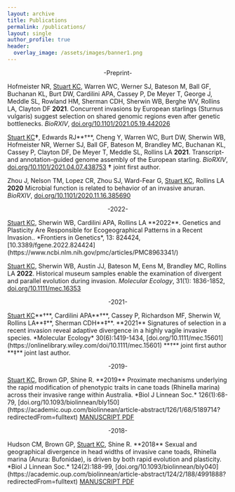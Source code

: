 ```yaml
---
layout: archive
title: Publications
permalink: /publications/
layout: single
author_profile: true
header:
  overlay_image: /assets/images/banner1.png
---
```



<p style="text-align: center;"> -Preprint- </p>

Hofmeister NR, <u>Stuart KC</u>, Warren WC, Werner SJ, Bateson M, Ball GF, Buchanan KL, Burt DW, Cardilini APA, Cassey P, De Meyer T, George J, Meddle SL, Rowland HM, Sherman CDH, Sherwin WB, Berghe WV, Rollins LA, Clayton DF **2021**. Concurrent invasions by European starlings (Sturnus vulgaris) suggest selection on shared genomic regions even after genetic bottlenecks. *BioRXIV*, [doi.org/10.1101/2021.05.19.442026](https://doi.org/10.1101/2021.05.19.442026)


<u>Stuart KC</u>**†**, Edwards RJ**†**, Cheng Y, Warren WC, Burt DW, Sherwin WB, Hofmeister NR, Werner SJ, Ball GF, Bateson M, Brandley MC, Buchanan KL, Cassey P, Clayton DF, De Meyer T, Meddle SL, Rollins LA **2021**. Transcript- and annotation-guided genome assembly of the European starling. *BioRXIV*, [doi.org/10.1101/2021.04.07.438753](https://doi.org/10.1101/2021.04.07.438753) **†** joint first author.

Zhou J, Nelson TM, Lopez CR, Zhou SJ, Ward-Fear G, <u>Stuart KC</u>, Rollins LA **2020** Microbial function is related to behavior of an invasive anuran. *BioRXIV*, [doi.org/10.1101/2020.11.16.385690](https://doi.org/10.1101/2020.11.16.385690)

<p style="text-align: center;"> -2022- </p>
<u>Stuart KC</u>, Sherwin WB, Cardilini APA, Rollins LA **2022**. Genetics and Plasticity Are Responsible for Ecogeographical Patterns in a Recent Invasion.. *Frontiers in Genetics*, 13: 824424, [10.3389/fgene.2022.824424](https://www.ncbi.nlm.nih.gov/pmc/articles/PMC8963341/) 

<u>Stuart KC</u>, Sherwin WB, Austin JJ, Bateson M, Eens M, Brandley MC, Rollins LA **2022**. Historical museum samples enable the examination of divergent and parallel evolution during invasion. *Molecular Ecology*, 31(1): 1836-1852, [doi.org/10.1111/mec.16353](https://onlinelibrary.wiley.com/doi/full/10.1111/mec.16353) 

<p style="text-align: center;"> -2021- </p>
<u>Stuart KC</u>**†**, Cardilini APA**†**, Cassey P, Richardson MF, Sherwin W, Rollins LA**‡**, Sherman CDH**‡**. **2021** Signatures of selection in a recent invasion reveal adaptive divergence in a highly vagile invasive species. *Molecular Ecology* 30(6):1419-1434, [doi.org/10.1111/mec.15601](https://onlinelibrary.wiley.com/doi/10.1111/mec.15601)  **†** joint first author  **‡** joint last author.

<p style="text-align: center;"> -2019- </p>
<u>Stuart KC</u>, Brown GP, Shine R. **2019** Proximate mechanisms underlying the rapid modification of phenotypic traits in cane toads (Rhinella marina) across their invasive range within Australia. *Biol J Linnean Soc.* 126(1):68-79, [doi.org/10.1093/biolinnean/bly150](https://academic.oup.com/biolinnean/article-abstract/126/1/68/5189714?redirectedFrom=fulltext)
<a href="/assets/papers/2.CaneToadPlasticity.pdf" class="btn btn--info">MANUSCRIPT PDF</a>

<p style="text-align: center;"> -2018- </p>
Hudson CM, Brown GP, <u>Stuart KC</u>, Shine R. **2018** Sexual and geographical divergence in head widths of invasive cane toads, Rhinella marina (Anura: Bufonidae), is driven by both rapid evolution and plasticity. *Biol J Linnean Soc.* 124(2):188-99, [doi.org/10.1093/biolinnean/bly040](https://academic.oup.com/biolinnean/article-abstract/124/2/188/4991888?redirectedFrom=fulltext)
<a href="/assets/papers/1.SexualandgeographicaldivergenceinheadwidthsofinvasivecanetoadsRhinellamarinaAnura-Bufonidaeisdrivenbybothrapidevolutionandplasticity.pdf" class="btn btn--info">MANUSCRIPT PDF</a>

